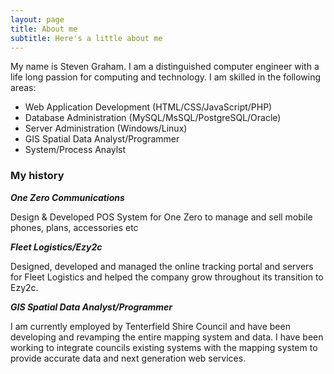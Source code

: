 ```yaml
---
layout: page
title: About me
subtitle: Here's a little about me
---
```


My name is Steven Graham. I am a distinguished computer engineer with a life long passion for computing and technology.
I am skilled in the following areas:

- Web Application Development (HTML/CSS/JavaScript/PHP)
- Database Administration (MySQL/MsSQL/PostgreSQL/Oracle)
- Server Administration (Windows/Linux)
- GIS Spatial Data Analyst/Programmer
- System/Process Anaylst

### My history

***One Zero Communications***

Design & Developed POS System for One Zero to manage and sell mobile phones, plans, accessories etc

***Fleet Logistics/Ezy2c***

Designed, developed and managed the online tracking portal and servers for Fleet Logistics and helped the company grow throughout its transition to Ezy2c.

***GIS Spatial Data Analyst/Programmer***

I am currently employed by Tenterfield Shire Council and have been developing and revamping the entire mapping system and data.
I have been working to integrate councils existing systems with the mapping system to provide accurate data and next generation  web services.
